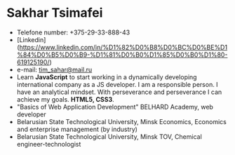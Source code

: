 # Sakhar Tsimafei
* Telefone number:  +375-29-33-888-43
* [Linkedin] (https://www.linkedin.com/in/%D1%82%D0%B8%D0%BC%D0%BE%D1%84%D0%B5%D0%B9-%D1%81%D0%B0%D1%85%D0%B0%D1%80-619125190/)
* e-mail: tim_sahar@mail.ru 
* Learn  **JavaScript**  to start working in a dynamically developing international company as a JS developer.
I am a responsible person. I have an analytical mindset. With perseverance and perseverance I can achieve my goals.
**HTML5, CSS3**.   
* "Basics of Web Application Development" BELHARD Academy, web developer
* Belarusian State Technological University, Minsk Economics, Economics and enterprise management (by industry)
* Belarusian State Technological University, Minsk TOV, Chemical engineer-technologist